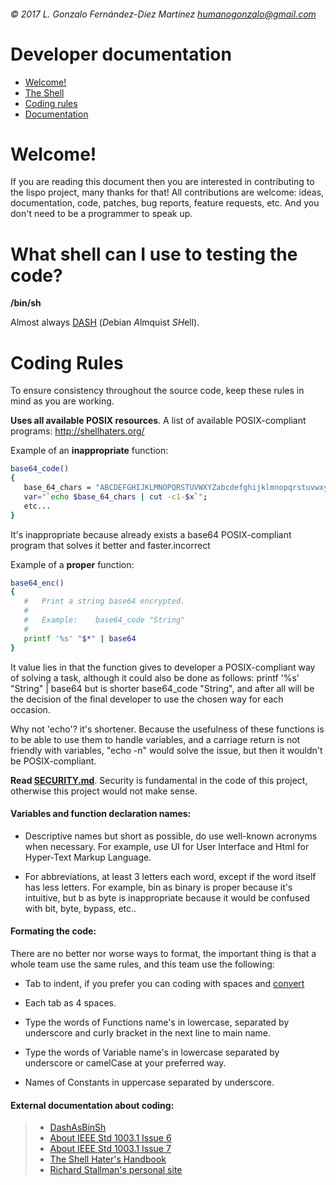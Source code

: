 ###### © 2017 L. Gonzalo Fernández-Díez Martínez <humanogonzalo@gmail.com>

# Developer documentation

* <a href="#welcome">Welcome!</a>
* <a href="#shell">The Shell</a>
* <a href="#coding-rules">Coding rules</a>
* <a href="#documentation">Documentation</a>

<a name="welcome"></a>

# Welcome!

If you are reading this document then you are interested in contributing to the lispo 
project, many thanks for that!
All contributions are welcome: ideas, documentation, code, patches, bug reports, 
feature requests, etc.  And you don't need to be a programmer to speak up.

<a name="shell"></a>

# What shell can I use to testing the code?

**/bin/sh**

Almost always [DASH](http://gondor.apana.org.au/~herbert/dash/) (*D*ebian *A*lmquist *SH*ell).

<a name="coding-rules"></a>

# Coding Rules

 To ensure consistency throughout the source code, keep these rules in mind as you are working.

**Uses all available POSIX resources**. A list of available POSIX-compliant programs: 
http://shellhaters.org/
 
 Example of an __inappropriate__ function:
 ```sh
 base64_code()
 {
 	base_64_chars = "ABCDEFGHIJKLMNOPQRSTUVWXYZabcdefghijklmnopqrstuvwxyz0123456789+/"
 	var="`echo $base_64_chars | cut -c1-$x`";
 	etc...
 }
 ```
 It's inappropriate because already exists a base64 POSIX-compliant program that solves it better 
 and faster.incorrect
 
 Example of a __proper__ function:
 ```sh
base64_enc()
{
	#	Print a string base64 encrypted.
	#
	#	Example:	base64_code "String"
	# 
	printf '%s' "$*" | base64
}
 ```
 It value lies in that the function gives to developer a POSIX-compliant way of solving 
 a task, although it could also be done as follows:
 printf '%s' "String" | base64
 but is shorter base64_code "String", and after all will be the decision of the final 
 developer to use the chosen way for each occasion.
 
 Why not 'echo'? it's shortener.
 Because the usefulness of these functions is to be able to use them to handle variables, 
 and a carriage return is not friendly with variables, "echo -n" would solve the issue, but 
 then it wouldn't be POSIX-compliant.

**Read [SECURITY.md](https://github.com/gonzalofdz/lispo/blob/master/.github/SECURITY.md)**. 
 Security is fundamental in the code of this project, otherwise this project would not make 
 sense.
 
#### Variables and function declaration names:

 * Descriptive names but short as possible, do use well-known acronyms when necessary. For example, 
 use UI for User Interface and Html for Hyper-Text Markup Language.

 * For abbreviations, at least 3 letters each word, except if the word itself has less letters. For 
 example, bin as binary is proper because it's intuitive, but b as byte is inappropriate because it 
 would be confused with bit, byte, bypass, etc..

#### Formating the code:

There are no better nor worse ways to format, the important thing is that a whole team use the same 
rules, and this team use the following:

* Tab to indent, if you prefer you can coding with spaces and [convert](https://www.browserling.com/tools/spaces-to-tabs)

* Each tab as 4 spaces.

* Type the words of Functions name's in lowercase, separated by underscore and curly bracket in the 
next line to main name.

* Type the words of Variable name's in lowercase separated by underscore or camelCase at your preferred way.

* Names of Constants in uppercase separated by underscore.

 <a name="documentation"></a>
 
#### External documentation about coding:

 >* [DashAsBinSh](https://wiki.ubuntu.com/DashAsBinSh)
 >* [About IEEE Std 1003.1 Issue 6](http://pubs.opengroup.org/onlinepubs/009695399/utilities/contents.html)
 >* [About IEEE Std 1003.1 Issue 7](http://pubs.opengroup.org/onlinepubs/9699919799/)
 >* [The Shell Hater's Handbook](http://shellhaters.org/)
 >* [Richard Stallman's personal site](https://stallman.org/articles/posix.html)
 